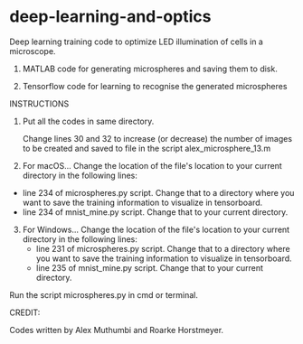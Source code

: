 # deep-learning-and-optics
Deep learning training code to optimize LED illumination of cells in a microscope.


1) MATLAB code for generating microspheres and saving them to disk. 

2) Tensorflow code for learning to recognise the generated microspheres


INSTRUCTIONS

 1) Put all the codes in same directory.
    
    Change lines 30 and 32 to increase (or decrease) the number of images to be created and saved to file in the script
    alex_microsphere_13.m

 2) For macOS... 
    Change the location of the file's location to your current directory in the following lines:
   - line 234 of microspheres.py script. Change that to a directory where you want to save the training information to visualize in tensorboard.
   - line 234 of mnist_mine.py script. Change that to your current directory.
     
  3) For Windows...
   Change the location of the file's location to your current directory in the following lines: 
     - line 231 of microspheres.py script. Change that to a directory where you want to save the training information to visualize in tensorboard.
     - line 235 of mnist_mine.py script. Change that to your current directory.
  
  
  Run the script microspheres.py in cmd or terminal.
  
  
  CREDIT:
  
  Codes written by Alex Muthumbi and Roarke Horstmeyer.
